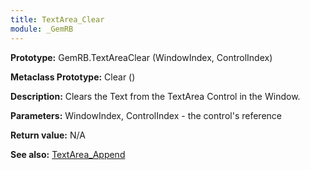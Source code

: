 ```yaml
---
title: TextArea_Clear
module: _GemRB
---
```


**Prototype:** GemRB.TextAreaClear (WindowIndex, ControlIndex)

**Metaclass Prototype:** Clear ()

**Description:** Clears the Text from the TextArea Control in the Window.

**Parameters:** WindowIndex, ControlIndex - the control's reference

**Return value:** N/A

**See also:** [TextArea_Append](TextArea_Append.md)
